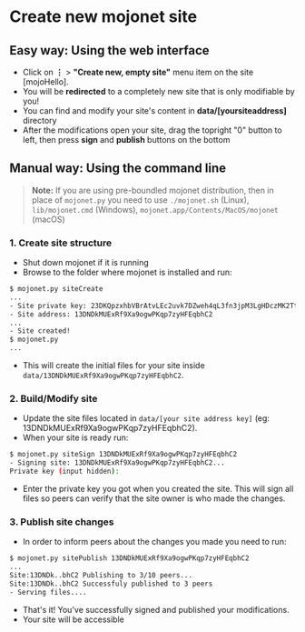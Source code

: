 # Create new mojonet site

## Easy way: Using the web interface

- Click on **⋮** > **"Create new, empty site"** menu item on the site [mojoHello].
- You will be **redirected** to a completely new site that is only modifiable by you!
- You can find and modify your site's content in **data/[yoursiteaddress]** directory
- After the modifications open your site, drag the topright "0" button to left, then press **sign** and **publish** buttons on the bottom

## Manual way: Using the command line

> **Note:**
> If you are using pre-boundled mojonet distribution, then in place of `mojonet.py` you need to use `./mojonet.sh` (Linux), `lib/mojonet.cmd` (Windows), `mojonet.app/Contents/MacOS/mojonet` (macOS)

### 1. Create site structure

- Shut down mojonet if it is running
- Browse to the folder where mojonet is installed and run:

```bash
$ mojonet.py siteCreate
...
- Site private key: 23DKQpzxhbVBrAtvLEc2uvk7DZweh4qL3fn3jpM3LgHDczMK2TtYUq
- Site address: 13DNDkMUExRf9Xa9ogwPKqp7zyHFEqbhC2
...
- Site created!
$ mojonet.py
...
```

- This will create the initial files for your site inside `data/13DNDkMUExRf9Xa9ogwPKqp7zyHFEqbhC2`.

### 2. Build/Modify site

- Update the site files located in `data/[your site address key]` (eg: 13DNDkMUExRf9Xa9ogwPKqp7zyHFEqbhC2).
- When your site is ready run:

```bash
$ mojonet.py siteSign 13DNDkMUExRf9Xa9ogwPKqp7zyHFEqbhC2
- Signing site: 13DNDkMUExRf9Xa9ogwPKqp7zyHFEqbhC2...
Private key (input hidden):
```

- Enter the private key you got when you created the site. This will sign all files so peers can verify that the site owner is who made the changes.

### 3. Publish site changes

- In order to inform peers about the changes you made you need to run:

```bash
$ mojonet.py sitePublish 13DNDkMUExRf9Xa9ogwPKqp7zyHFEqbhC2
...
Site:13DNDk..bhC2 Publishing to 3/10 peers...
Site:13DNDk..bhC2 Successfuly published to 3 peers
- Serving files....
```

- That's it! You've successfully signed and published your modifications.
- Your site will be accessible 


